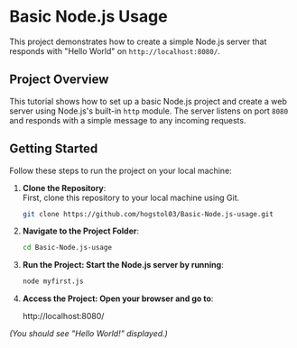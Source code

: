 # Basic Node.js Usage

This project demonstrates how to create a simple Node.js server that responds with "Hello World" on `http://localhost:8080/`.

## Project Overview

This tutorial shows how to set up a basic Node.js project and create a web server using Node.js's built-in `http` module. The server listens on port `8080` and responds with a simple message to any incoming requests.

## Getting Started

Follow these steps to run the project on your local machine:

1. **Clone the Repository**:  
   First, clone this repository to your local machine using Git.

   ```bash
   git clone https://github.com/hogstol03/Basic-Node.js-usage.git

2. **Navigate to the Project Folder**:

   ```bash
   cd Basic-Node.js-usage

3. **Run the Project: Start the Node.js server by running**:
  
   ```bash
   node myfirst.js

4. **Access the Project: Open your browser and go to**:

   http://localhost:8080/

*(You should see "Hello World!" displayed.)*

